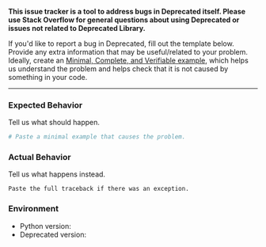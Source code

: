 **This issue tracker is a tool to address bugs in Deprecated itself.
Please use Stack Overflow for general questions about using Deprecated
or issues not related to Deprecated Library.**

If you'd like to report a bug in Deprecated, fill out the template below. Provide
any extra information that may be useful/related to your problem.
Ideally, create an [Minimal, Complete, and Verifiable example](http://stackoverflow.com/help/mcve),
which helps us understand the problem and helps check that it is not caused by something in your code.

---

### Expected Behavior

Tell us what should happen.

```python
# Paste a minimal example that causes the problem.
```

### Actual Behavior

Tell us what happens instead.

```pytb
Paste the full traceback if there was an exception.
```

### Environment

* Python version:
* Deprecated version:
